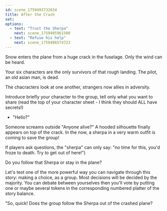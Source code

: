 ```yaml
---
id: scene_1759493732034
title: After the Crash
set:
options:
  - text: "Trust the Sherpa"
    next: scene_1759495961580
  - text: "Refuse his help"
    next: scene_1759496574723
---
```


Snow enters the plane from a huge crack in the fuselage. Only the wind can be heard.

Your six characters are the only survivors of that rough landing. The pilot, an old asian man, is dead.

The chacracters look at one another, strangers now allies in adversity.

Introduce briefly your character to the group, tell only what you want to share (read the top of your character sheet - I think they should ALL have secrets!)

- "Hello?" 

Someone screams outside "Anyone alive?" A hooded silhouette finally appears on top of the crack. In the now, a sherpa in a very warm outfit is coming to save the group!

If players ask questions, the "sherpa" can only say: "no time for this, you'd froze to death. Try to get out of here!")

Do you follow that Sherpa or stay in the plane?

Let's test one of the more powerful way you can navigate through this story: making a choice, as a group. Most decisions will be decided by the majority. You can debate between yourselves then you'll vote by putting one or maybe several tokens in the corresponding numbered platter of the story balance.


"So, quick! Does the group follow the Sherpa out of the crashed plane?
